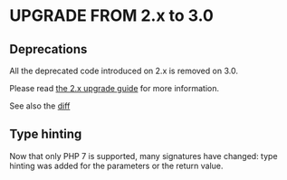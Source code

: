 # UPGRADE FROM 2.x to 3.0

## Deprecations

All the deprecated code introduced on 2.x is removed on 3.0.

Please read [the 2.x upgrade guide](./UPGRADE-2.x.md) for more information.

See also the [diff](https://github.com/sonata-project/SonataCacheBundle/compare/2.x...3.0.0)

## Type hinting

Now that only PHP 7 is supported, many signatures have changed: type hinting
was added for the parameters or the return value.
